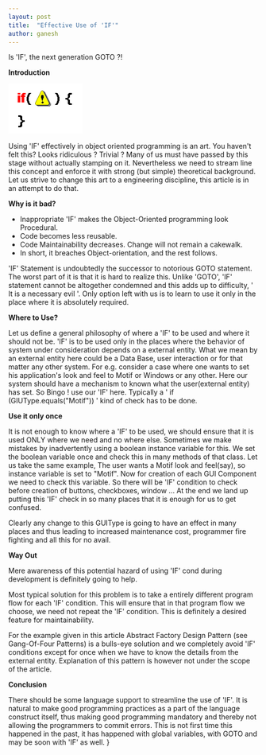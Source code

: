 ```yaml
---
layout: post
title:  "Effective Use of 'IF'"
author: ganesh
---
```


Is 'IF', the next generation GOTO ?!

**Introduction**

![code usage](/assets/images/Effective%20Use%20of%20IF/d481acb761d26d2dd302001a9b846db6.jpg)

Using 'IF' effectively in object oriented programming is an art. You haven't felt this? Looks ridiculous ? Trivial ? Many of us must have passed by this stage without actually stamping on it. Nevertheless we need to stream line this concept and enforce it with strong (but simple) theoretical background. Let us strive to change this art to a engineering discipline, this article is in an attempt to do that.

**Why is it bad?**

*   Inappropriate 'IF' makes the Object-Oriented programming look Procedural.
*   Code becomes less reusable.
*   Code Maintainability decreases. Change will not remain a cakewalk.
*   In short, it breaches Object-orientation, and the rest follows.

'IF' Statement is undoubtedly the successor to notorious GOTO statement. The worst part of it is that it is hard to realize this. Unlike 'GOTO', 'IF' statement cannot be altogether condemned and this adds up to difficulty, ' It is a necessary evil '. Only option left with us is to learn to use it only in the place where it is absolutely required.

**Where to Use?**

Let us define a general philosophy of where a 'IF' to be used and where it should not be. 'IF' is to be used only in the places where the behavior of system under consideration depends on a external entity. What we mean by an external entity here could be a Data Base, user interaction or for that matter any other system. For e.g. consider a case where one wants to set his application's look and feel to Motif or Windows or any other. Here our system should have a mechanism to known what the user(external entity) has set. So Bingo ! use our 'IF' here. Typically a ' if (GIUType.equals("Motif")) ' kind of check has to be done.

**Use it only once**

It is not enough to know where a 'IF' to be used, we should ensure that it is used ONLY where we need and no where else. Sometimes we make mistakes by inadvertently using a boolean instance variable for this. We set the boolean variable once and check this in many methods of that class. Let us take the same example, The user wants a Motif look and feel(say), so instance variable is set to "Motif". Now for creation of each GUI Component we need to check this variable. So there will be 'IF' condition to check before creation of buttons, checkboxes, window ... At the end we land up putting this 'IF' check in so many places that it is enough for us to get confused.

Clearly any change to this GUIType is going to have an effect in many places and thus leading to increased maintenance cost, programmer fire fighting and all this for no avail.

**Way Out**

Mere awareness of this potential hazard of using 'IF' cond during development is definitely going to help.

Most typical solution for this problem is to take a entirely different program flow for each 'IF' condition. This will ensure that in that program flow we choose, we need not repeat the 'IF' condition. This is definitely a desired feature for maintainability.

For the example given in this article Abstract Factory Design Pattern (see Gang-Of-Four Patterns) is a bulls-eye solution and we completely avoid 'IF' conditions except for once when we have to know the details from the external entity. Explanation of this pattern is however not under the scope of the article.

**Conclusion**

There should be some language support to streamline the use of 'IF'. It is natural to make good programming practices as a part of the language construct itself, thus making good programming mandatory and thereby not allowing the programmers to commit errors. This is not first time this happened in the past, it has happened with global variables, with GOTO and may be soon with 'IF' as well.
}
